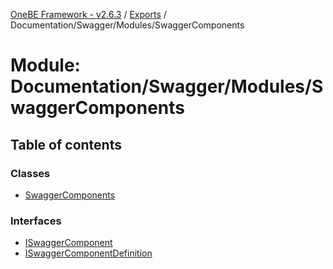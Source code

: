 [OneBE Framework - v2.6.3](../README.md) / [Exports](../modules.md) / Documentation/Swagger/Modules/SwaggerComponents

# Module: Documentation/Swagger/Modules/SwaggerComponents

## Table of contents

### Classes

- [SwaggerComponents](../classes/Documentation_Swagger_Modules_SwaggerComponents.SwaggerComponents.md)

### Interfaces

- [ISwaggerComponent](../interfaces/Documentation_Swagger_Modules_SwaggerComponents.ISwaggerComponent.md)
- [ISwaggerComponentDefinition](../interfaces/Documentation_Swagger_Modules_SwaggerComponents.ISwaggerComponentDefinition.md)
